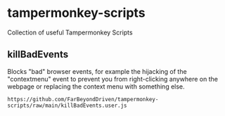 # tampermonkey-scripts
Collection of useful Tampermonkey Scripts

## killBadEvents
Blocks "bad" browser events, for example the hijacking of the "contextmenu" event to prevent you from right-clicking anywhere on the webpage or replacing the context menu with something else.

`https://github.com/FarBeyondDriven/tampermonkey-scripts/raw/main/killBadEvents.user.js`
